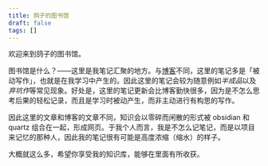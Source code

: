 ```yaml
---
title: 鸽子的图书馆
draft: false
tags: []
---
```

欢迎来到鸽子的图书馆。

图书馆是什么？——这里是我笔记汇聚的地方。与[博客](https://blog.whispery.top)不同，这里的笔记多是「被动写作」，也就是在我学习中产生的。因此这里的笔记会较为随意例如*半成品*以及*弃坑作*等常见现象。好处是，这里的笔记更新会比博客勤快很多，因为是不怎么思考后果的轻松记录，而且是学习时被动产生，而非主动进行有构思的写作。

因此这里的文章和博客的文章不同，知识会以零碎而闲散的形式被 obsidian 和 quartz 组合在一起，形成网页。于我个人而言，我是不怎么记笔记，而是以项目来记忆的那种人，因此我的笔记很有可能是高度浓缩（缩水）的样子。

大概就这么多，希望你享受我的知识库，能够在里面有所收获。